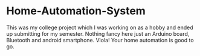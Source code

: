 # Home-Automation-System
This was my college project which I was working on as a hobby and ended up submitting for my semester.  Nothing fancy here just an Arduino board, Bluetooth and android smartphone. Viola! Your home automation is good to go.
